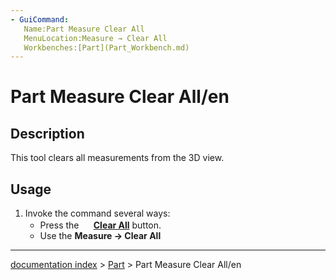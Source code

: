 ```yaml
---
- GuiCommand:
   Name:Part Measure Clear All
   MenuLocation:Measure → Clear All
   Workbenches:[Part](Part_Workbench.md)
---
```


# Part Measure Clear All/en

## Description

This tool clears all measurements from the 3D view.

## Usage

1.  Invoke the command several ways:
    -   Press the **<img src=images/Part_Measure_Clear_All.svg style="width:16px"> [Clear All](Part_Measure_Clear_All.md)** button.
    -   Use the **Measure → Clear All**

---
[documentation index](../README.md) > [Part](Part_Workbench.md) > Part Measure Clear All/en
